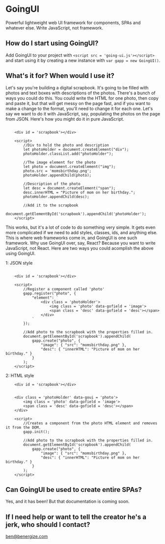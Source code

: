 # GoingUI
Powerful lightweight web UI framework for components, SPAs and whatever else. Write JavaScript, not framework.

## How do I start using GoingUI?
Add GoingUI to your project with `<script src = 'going-ui.js'></script>` and start using it by creating a new instance with `var gapp = new GoingUI()`.

## What's it for? When would I use it?
Let's say you're building a digital scrapbook. It's going to be filled with photos and text boxes with descriptions of the photos. There's a bunch of ways you could do this. You could write the HTML for one photo, then copy and paste it, but that will get messy on the page fast, and if you want to make a change to the format, you'll need to change it for each one. Let's say we want to do it with JavaScript, say, populating the photos on the page from JSON. Here's how you might do it in pure JavaScript.

```

	<div id = 'scrapbook'></div>
	
	<script>
		//Div to hold the photo and description
		let photoHolder = document.createElement("div");
		photoHolder.classList.add("photoHolder");

		//The image element for the photo
		let photo = document.createElement("img");
		photo.src = 'momsbirthday.png';
		photoHolder.appendChild(photo);

		//Description of the photo
		let desc = document.createElement("span");
		desc.innerHTML = "Picture of mom on her birthday.";
		photoHolder.appendChild(desc);

		//Add it to the scrapbook
		document.getElementById('scrapbook').appendChild('photoHolder');
	</script>
```

This works, but it's a lot of code to do something very simple. It gets even more complicated if we need to add styles, classes, ids, and anything else. This is where web frameworks come in, and GoingUI is one such framework. Why use GoingUI over, say, React? Because you want to write JavaScript, not React. Here are two ways you could acomplish the above using GoingUI.

1: JSON style
```

	<div id = 'scrapbook'></div>
	
	<script>
		//Register a component called 'photo'
		gapp.register("photo", {
			"element": `
				<div class = 'photoHolder'>
					<img class = 'photo' data-gofield = 'image'>
					<span class = 'desc' data-gofield = 'desc'></span>
				</div>
			`
		});

		//Add photo to the scrapbook with the properties filled in.
		document.getElementById('scrapbook').appendChild(
			gapp.create("photo", {
				"image": { "src": "momsbirthday.png" },
				"desc": { "innerHTML": "Picture of mom on her birthday." }
			}
		);
	</script>
```

2: HTML style
```
	<div id = 'scrapbook'></div>


	<div class = 'photoHolder' data-goui = 'photo'>
		<img class = 'photo' data-gofield = 'image'>
		<span class = 'desc' data-gofield = 'desc'></span>
	</div>
	
	<script>
		//Creates a component from the photo HTML element and removes it from the DOM.
		gapp.init();
		
		//Add photo to the scrapbook with the properties filled in.
		document.getElementById('scrapbook').appendChild(
			gapp.create("photo", {
				"image": { "src": "momsbirthday.png" },
				"desc": { "innerHTML": "Picture of mom on her birthday." }
			}
		);
	</script>
```

## Can GoingUI be used to create entire SPAs?

Yes, and it has been! But that documentation is coming soon.

## If I need help or want to tell the creator he's a jerk, who should I contact?

ben@benergize.com
